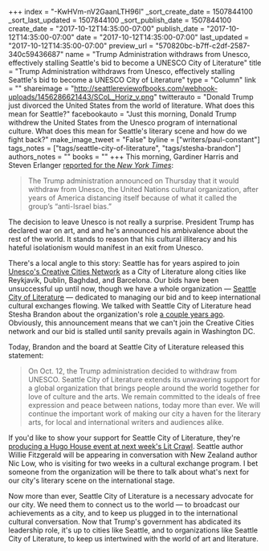 +++
index = "-KwHVm-nV2GaanLTH96l"
_sort_create_date = 1507844100
_sort_last_updated = 1507844100
_sort_publish_date = 1507844100
create_date = "2017-10-12T14:35:00-07:00"
publish_date = "2017-10-12T14:35:00-07:00"
date = "2017-10-12T14:35:00-07:00"
last_updated = "2017-10-12T14:35:00-07:00"
preview_url = "570820bc-b7ff-c2df-2587-340c59436687"
name = "Trump Administration withdraws from Unesco, effectively stalling Seattle's bid to become a UNESCO City of Literature"
title = "Trump Administration withdraws from Unesco, effectively stalling Seattle's bid to become a UNESCO City of Literature"
type = "Column"
link = ""
shareimage = "http://seattlereviewofbooks.com/webhook-uploads/1456286621443/SCoL_Horiz_v.png"
twitterauto = "Donald Trump just divorced the United States from the world of literature. What does this mean for Seattle?"
facebookauto = "Just this morning, Donald Trump withdrew the United States from the Unesco program of international culture. What does this mean for Seattle's literary scene and how do we fight back?"
make_image_tweet = "False"
byline = ["writers/paul-constant"]
tags_notes = ["tags/seattle-city-of-literature", "tags/stesha-brandon"]
authors_notes = ""
books = ""
+++
This morning, Gardiner Harris and Steven Erlanger [reported for the *New York Times*](https://www.nytimes.com/2017/10/12/us/politics/trump-unesco-withdrawal.html?mwrsm=Facebook):

<blockquote>The Trump administration announced on Thursday that it would withdraw from Unesco, the United Nations cultural organization, after years of America distancing itself because of what it called the group’s “anti-Israel bias.”</blockquote>

The decision to leave Unesco is not really a surprise. President Trump has declared war on art, and and he's announced his ambivalence about the rest of the world. It stands to reason that his cultural illiteracy and his hateful isolationism would manifest in an exit from Unesco. 

There's a local angle to this story: Seattle has for years aspired to join [Unesco's Creative Cities Network](http://en.unesco.org/creative-cities/home) as a City of Literature along cities like Reykjavík, Dublin, Baghdad, and Barcelona. Our bids have been unsuccessful up until now, though we have a whole organization — [Seattle City of Literature](http://seattlecityoflit.org/) — dedicated to managing our bid and to keep international cultural exchanges flowing. We talked with Seattle City of Literature head Stesha Brandon about the organization's role [a couple years ago](http://www.seattlereviewofbooks.com/notes/2016/02/24/talking-with-stesha-brandon-the-new-interim-executive-director-of-seattle-city-of-literature/). Obviously, this announcement means that we can't join the Creative Cities network and our bid is stalled until sanity prevails again in Washington DC.

Today, Brandon and the board at Seattle City of Literature released this statement:

<blockquote>On Oct. 12, the Trump administration decided to withdraw from UNESCO. Seattle City of Literature extends its unwavering support for a global organization that brings people around the world together for love of culture and the arts. We remain committed to the ideals of free expression and peace between nations, today more than ever. We will continue the important work of making our city a haven for the literary arts, for local and international writers and audiences alike.</blockquote>

If you'd like to show your support for Seattle City of Literature, they're [producing a Hugo House event at next week's Lit Crawl](https://www.facebook.com/events/811890288984971/). Seattle author Willie Fitzgerald will be appearing in conversation with New Zealand author Nic Low, who is visiting for two weeks in a cultural exchange program. I bet someone from the organization will be there to talk about what's next for our city's literary scene on the international stage.

Now more than ever, Seattle City of Literature is a necessary advocate for our city. We need them to connect us to the world — to broadcast our achievements as a city, and to keep us plugged in to the international cultural conversation. Now that Trump's government has abdicated its leadership role, it's up to cities like Seattle, and to organizations like Seattle City of Literature, to keep us intertwined with the world of art and literature.